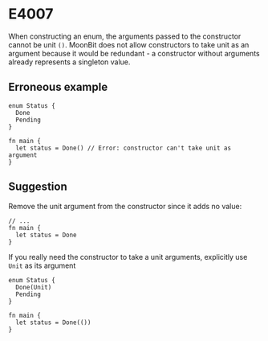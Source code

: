 # E4007

When constructing an enum, the arguments passed to the constructor cannot be unit
`()`. MoonBit does not allow constructors to take unit as an argument because it
would be redundant - a constructor without arguments already represents a
singleton value.

## Erroneous example

```moonbit
enum Status {
  Done
  Pending
}

fn main {
  let status = Done() // Error: constructor can't take unit as argument
}
```

## Suggestion

Remove the unit argument from the constructor since it adds no value:

```moonbit
// ...
fn main {
  let status = Done
}
```

If you really need the constructor to take a unit arguments, explicitly use
`Unit` as its argument

```moonbit
enum Status {
  Done(Unit)
  Pending
}

fn main {
  let status = Done(())
}
```
